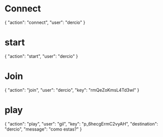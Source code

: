 # Connect 

{
    "action": "connect",
    "user": "dercio"
}

# start 

{
    "action": "start",
    "user": "dercio"
}

# Join
{
    "action": "join",
    "user": "dercio",
    "key": "rmQeZoKmsL4Td3wl"
}

# play

{
    "action": "play",
    "user": "gil",
    "key": "p_6hecgErmC2vyAH",
    "destination": "dercio",
    "message": "como estas?"
}
